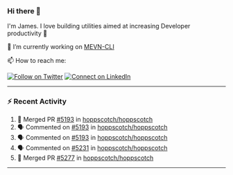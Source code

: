 ### Hi there 👋

I'm James. I love building utilities aimed at increasing Developer productivity :raised_hands: 

🔭 I’m currently working on [MEVN-CLI](https://github.com/madlabsinc/mevn-cli)

📫 How to reach me:

[![Follow on Twitter](https://img.shields.io/badge/--twitter?label=Twitter&logo=Twitter&style=social)](https://twitter.com/james_madhacks) [![Connect on LinkedIn](https://img.shields.io/badge/--linkedin?label=LinkedIn&logo=LinkedIn&style=social)](https://www.linkedin.com/in/jamesgeorge007)

---

### :zap: Recent Activity

<!--START_SECTION:activity-->
1. 🎉 Merged PR [#5193](https://github.com/hoppscotch/hoppscotch/pull/5193) in [hoppscotch/hoppscotch](https://github.com/hoppscotch/hoppscotch)
2. 🗣 Commented on [#5193](https://github.com/hoppscotch/hoppscotch/pull/5193#issuecomment-3126340607) in [hoppscotch/hoppscotch](https://github.com/hoppscotch/hoppscotch)
3. 🗣 Commented on [#5193](https://github.com/hoppscotch/hoppscotch/pull/5193#issuecomment-3126338322) in [hoppscotch/hoppscotch](https://github.com/hoppscotch/hoppscotch)
4. 🗣 Commented on [#5231](https://github.com/hoppscotch/hoppscotch/pull/5231#issuecomment-3124453134) in [hoppscotch/hoppscotch](https://github.com/hoppscotch/hoppscotch)
5. 🎉 Merged PR [#5277](https://github.com/hoppscotch/hoppscotch/pull/5277) in [hoppscotch/hoppscotch](https://github.com/hoppscotch/hoppscotch)
<!--END_SECTION:activity-->

---

<!--
**jamesgeorge007/jamesgeorge007** is a ✨ _special_ ✨ repository because its `README.md` (this file) appears on your GitHub profile.

Here are some ideas to get you started:

- 🌱 I’m currently learning ...
- 👯 I’m looking to collaborate on ...
- 🤔 I’m looking for help with ...
- 💬 Ask me about ...
- 😄 Pronouns: ...
- ⚡ Fun fact: ...
-->
